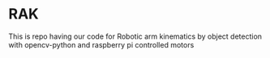 # RAK
This is repo having our code for Robotic arm kinematics by object detection with opencv-python and raspberry pi controlled motors
